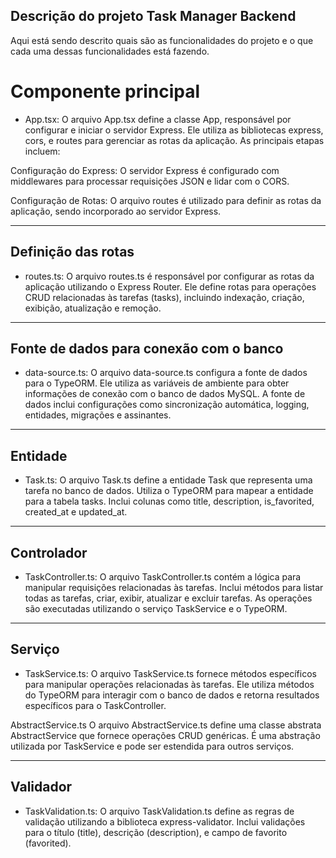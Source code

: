 ## Descrição do projeto Task Manager Backend
Aqui está sendo descrito quais são as funcionalidades do projeto e o que cada uma dessas funcionalidades está fazendo.

# Componente principal
- App.tsx:
O arquivo App.tsx define a classe App, responsável por configurar e iniciar o servidor Express. Ele utiliza as bibliotecas express, cors, e routes para gerenciar as rotas da aplicação. As principais etapas incluem:

Configuração do Express: O servidor Express é configurado com middlewares para processar requisições JSON e lidar com o CORS.

Configuração de Rotas: O arquivo routes é utilizado para definir as rotas da aplicação, sendo incorporado ao servidor Express.

---

## Definição das rotas
- routes.ts:
O arquivo routes.ts é responsável por configurar as rotas da aplicação utilizando o Express Router. Ele define rotas para operações CRUD relacionadas às tarefas (tasks), incluindo indexação, criação, exibição, atualização e remoção.

---

## Fonte de dados para conexão com o banco
- data-source.ts:
O arquivo data-source.ts configura a fonte de dados para o TypeORM. Ele utiliza as variáveis de ambiente para obter informações de conexão com o banco de dados MySQL. A fonte de dados inclui configurações como sincronização automática, logging, entidades, migrações e assinantes.

---

## Entidade
- Task.ts:
O arquivo Task.ts define a entidade Task que representa uma tarefa no banco de dados. Utiliza o TypeORM para mapear a entidade para a tabela tasks. Inclui colunas como title, description, is_favorited, created_at e updated_at.

---

## Controlador
- TaskController.ts:
O arquivo TaskController.ts contém a lógica para manipular requisições relacionadas às tarefas. Inclui métodos para listar todas as tarefas, criar, exibir, atualizar e excluir tarefas. As operações são executadas utilizando o serviço TaskService e o TypeORM.

---

## Serviço
- TaskService.ts:
O arquivo TaskService.ts fornece métodos específicos para manipular operações relacionadas às tarefas. Ele utiliza métodos do TypeORM para interagir com o banco de dados e retorna resultados específicos para o TaskController.

AbstractService.ts
O arquivo AbstractService.ts define uma classe abstrata AbstractService que fornece operações CRUD genéricas. É uma abstração utilizada por TaskService e pode ser estendida para outros serviços.

---

## Validador
- TaskValidation.ts:
O arquivo TaskValidation.ts define as regras de validação utilizando a biblioteca express-validator. Inclui validações para o título (title), descrição (description), e campo de favorito (favorited).